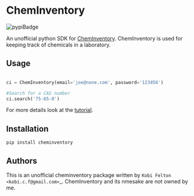ChemInventory
=================

![pypiBadge](https://badge.fury.io/py/cheminventory.svg)


An unofficial python SDK for [ChemInventory](https://www.cheminventory.net/). ChemInventory is used for keeping track of chemicals in a laboratory.

Usage
-----

```python

ci = ChemInventory(email='joe@none.com', password='123456')

#Search for a CAS number
ci.search('75-65-0')

```

For more details look at the [tutorial](tutorial/tutorial.ipynb).

Installation
------------

`pip install cheminventory`


Authors
-------

This is an unofficial cheminventory package  written by `Kobi Felton <kobi.c.f@gmail.com>`_. ChemInventory and its nmesake are not owned by me. 
